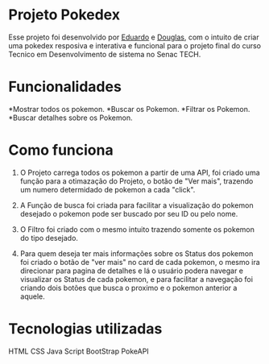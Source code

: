 # Projeto Pokedex

Esse projeto foi desenvolvido por [Eduardo](https://github.com/EduardoRizzardi) e [Douglas](https://github.com/Douglasx06), com o intuito de criar uma pokedex resposiva e interativa e funcional para o projeto final do curso Tecnico em Desenvolvimento de sistema no Senac TECH.

# Funcionalidades

*Mostrar todos os pokemon.
*Buscar os Pokemon.
*Filtrar os Pokemon.
*Buscar detalhes sobre os Pokemon.

# Como funciona

1. O Projeto carrega todos os pokemon a partir de uma API, foi criado uma função para a otimazação do Projeto, o botão de "Ver mais", trazendo um numero determidado de pokemon a cada "click".

2. A Função de busca foi criada para facilitar a visualização do pokemon desejado o pokemon pode ser buscado por seu ID ou pelo nome.

3. O Filtro foi criado com o mesmo intuito trazendo somente os pokemon do tipo desejado.

4. Para quem deseja ter mais informações sobre os Status dos pokemon foi criado o botão de "ver mais" no card de cada pokemon, o mesmo ira direcionar para pagina de detalhes e lá o usuário podera navegar e visualizar os Status de cada pokemon, e para facilitar a navegação foi criando dois botões que busca o proximo e o pokemon anterior a aquele.

# Tecnologias utilizadas

HTML
CSS
Java Script
BootStrap
PokeAPI
